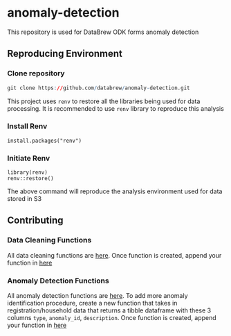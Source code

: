 # anomaly-detection

This repository is used for DataBrew ODK forms anomaly detection


## Reproducing Environment

### Clone repository

``` r
git clone https://github.com/databrew/anomaly-detection.git
```

This project uses `renv` to restore all the libraries being used for data processing. It is recommended to use `renv` library to reproduce this analysis

### Install Renv

    install.packages("renv")

### Initiate Renv

    library(renv)
    renv::restore()

The above command will reproduce the analysis environment used for data stored in S3

## Contributing

### Data Cleaning Functions
All data cleaning functions are [here]('R/cleaning_functions.R'). 
Once function is created, append your function in [here]('R/clean_survey_forms.R')

### Anomaly Detection Functions
All anomaly detection functions are [here]('R/anomaly_detection_function.R'). To add more anomaly identification procedure, create a new function that takes in registration/household data that returns a tibble dataframe with these 3 columns `type`, `anomaly_id`, `description`. 
Once function is created, append your function in [here]('R/run_anomaly_identification.R')
